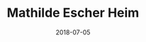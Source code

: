 ﻿---
title:          "Mathilde Escher Heim"
date:           "2018-07-05"
draft:          false
robotsExclude:  true
forceNowrap:    false
---
